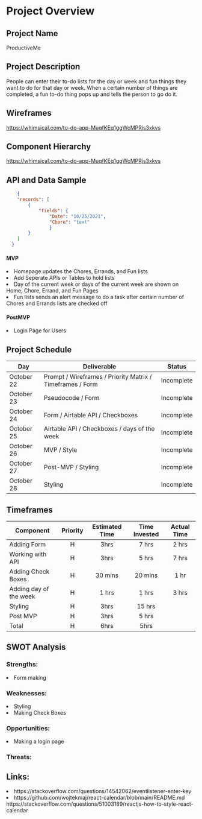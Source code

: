 # Project Overview

## Project Name

ProductiveMe

## Project Description

People can enter their to-do lists for the day or week and fun things they want to do for that day or week. When a certain number of things are completed, a fun to-do thing pops up and tells the person to go do it.

## Wireframes
https://whimsical.com/to-do-app-MuqfKEq1ggWcMPRjs3xkvs

## Component Hierarchy
https://whimsical.com/to-do-app-MuqfKEq1ggWcMPRjs3xkvs

## API and Data Sample

```json
    {
    "records": [
        {
            "fields": {
                "Date": "10/25/2021",
                "Chore": "text"
                }
        }
    ]
  }
```

#### MVP 
<li>Homepage updates the Chores, Errands, and Fun lists</li>
<li>Add Seperate APIs or Tables to hold lists
<li>Day of the current week or days of the current week are shown on Home, Chore, Errand, and Fun Pages</li>
<li>Fun lists sends an alert message to do a task after certain number of Chores and Errands lists are checked off</li>

#### PostMVP  

<li>Login Page for Users</li>

## Project Schedule

|  Day | Deliverable | Status
|---|---| ---|
|October 22| Prompt / Wireframes / Priority Matrix / Timeframes / Form | Incomplete
|October 23| Pseudocode / Form | Incomplete
|October 24| Form / Airtable API / Checkboxes | Incomplete
|October 25| Airtable API / Checkboxes / days of the week | Incomplete
|October 26| MVP / Style| Incomplete
|October 27|Post-MVP / Styling | Incomplete
|October 28| Styling | Incomplete

## Timeframes

| Component | Priority | Estimated Time | Time Invested | Actual Time |
| --- | :---: |  :---: | :---: | :---: |
| Adding Form | H | 3hrs| 7 hrs | 2 hrs |
| Working with API | H | 3hrs| 5 hrs | 7 hrs  |
| Adding Check Boxes | H | 30 mins | 20 mins | 1 hr |
| Adding day of the week | H | 1 hrs| 1 hrs | 3 hrs |
| Styling | H | 3hrs| 15 hrs |  |
| Post MVP | H | 3hrs| 5 hrs |  |
| Total | H | 6hrs| 5hrs |  |

## SWOT Analysis

### Strengths:
<li>Form making</li>

### Weaknesses:
<li>Styling</li>
<li>Making Check Boxes</li>

### Opportunities:
<li>Making a login page</li>

### Threats:

## Links:
<li>https://stackoverflow.com/questions/14542062/eventlistener-enter-key</li>
<li>https://github.com/wojtekmaj/react-calendar/blob/main/README.md</li>
</li>https://stackoverflow.com/questions/51003189/reactjs-how-to-style-react-calendar</li>

